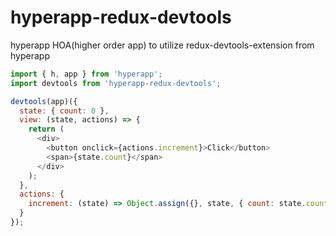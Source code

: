 # hyperapp-redux-devtools
hyperapp HOA(higher order app) to utilize redux-devtools-extension from hyperapp

```js
import { h, app } from 'hyperapp';
import devtools from 'hyperapp-redux-devtools';

devtools(app)({
  state: { count: 0 },
  view: (state, actions) => {
    return (
      <div>
        <button onclick={actions.increment}>Click</button>
        <span>{state.count}</span>
      </div>
    );
  },
  actions: {
    increment: (state) => Object.assign({}, state, { count: state.count + 1 })
  }
});

```
